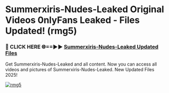 # Summerxiris-Nudes-Leaked Original Videos 0nlyFans Leaked - Files Updated! (rmg5)

<h3>🔴 CLICK HERE 🌐==►► <a href="https://tinyurl.com/yc6ubb5a" rel="nofollow">Summerxiris-Nudes-Leaked Updated Files</a></h3>

Get Summerxiris-Nudes-Leaked and all content. Now you can access all videos and pictures of Summerxiris-Nudes-Leaked. New Updated Files 2025!

[![rmg5](https://i.imgur.com/7eu0CRL.gif)](https://tinyurl.com/yc6ubb5a)
